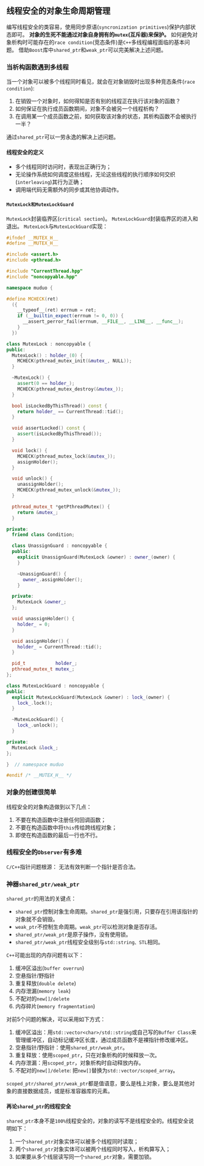 ## 线程安全的对象生命周期管理
编写线程安全的类容易，使用同步原语(`syncronization primitives`)保护内部状态即可。
**对象的生死不能通过对象自身拥有的`mutex`(互斥器)来保护。**
如何避免对象析构时可能存在的`race condition`(竞态条件)是`C++`多线程编程面临的基本问题。
借助`Boost`库中`shared_ptr`和`weak_ptr`可以完美解决上述问题。
### 当析构函数遇到多线程
当一个对象可以被多个线程同时看见，就会在对象销毁时出现多种竞态条件(`race condition`):
1. 在销毁一个对象时，如何得知是否有别的线程正在执行该对象的函数？
2. 如何保证在执行成员函数期间，对象不会被另一个线程析构？
3. 在调用某一个成员函数之前，如何获取该对象的状态，其析构函数不会被执行一半？

通过`shared_ptr`可以一劳永逸的解决上述问题。
#### 线程安全的定义
* 多个线程同时访问时，表现出正确行为；
* 无论操作系统如何调度这些线程，无论这些线程的执行顺序如何交织(`interleaving`)其行为正确；
* 调用端代码无需额外的同步或其他协调动作。

#### `MutexLock和MutexLockGuard`
`MutexLock`封装临界区(`critical section`)。
`MutexLockGuard`封装临界区的进入和退出。
`MutexLock`与`MutexLockGuard`实现：
```cpp
#ifndef __MUTEX_H__
#define __MUTEX_H__

#include <assert.h>
#include <pthread.h>

#include "CurrentThread.hpp"
#include "noncopyable.hpp"

namespace muduo {

#define MCHECK(ret)                                                            \
  ({                                                                           \
    __typeof__(ret) errnum = ret;                                              \
    if (__builtin_expect(errnum != 0, 0)) {                                    \
      __assert_perror_fail(errnum, __FILE__, __LINE__, __func__);              \
    }                                                                          \
  })

class MutexLock : noncopyable {
public:
  MutexLock() : holder_(0) {
    MCHECK(pthread_mutex_init(&mutex_, NULL));
  }

  ~MutexLock() {
    assert(0 == holder_);
    MCHECK(pthread_mutex_destroy(&mutex_));
  }

  bool isLockedByThisThread() const {
    return holder_ == CurrentThread::tid();
  }

  void assertLocked() const {
    assert(isLockedByThisThread());
  }

  void lock() {
    MCHECK(pthread_mutex_lock(&mutex_));
    assignHolder();
  }

  void unlock() {
    unassignHolder();
    MCHECK(pthread_mutex_unlock(&mutex_));
  }

  pthread_mutex_t *getPthreadMutex() {
    return &mutex_;
  }

private:
  friend class Condition;

  class UnassignGuard : noncopyable {
  public:
    explicit UnassignGuard(MutexLock &owner) : owner_(owner) {
    }

    ~UnassignGuard() {
      owner_.assignHolder();
    }

  private:
    MutexLock &owner_;
  };

  void unassignHolder() {
    holder_ = 0;
  }

  void assignHolder() {
    holder_ = CurrentThread::tid();
  }

  pid_t           holder_;
  pthread_mutex_t mutex_;
};

class MutexLockGuard : noncopyable {
public:
  explicit MutexLockGuard(MutexLock &owner) : lock_(owner) {
    lock_.lock();
  }

  ~MutexLockGuard() {
    lock_.unlock();
  }

private:
  MutexLock &lock_;
};

}  // namespace muduo

#endif /* __MUTEX_H__ */
```
### 对象的创建很简单
线程安全的对象构造做到以下几点：
1. 不要在构造函数中注册任何回调函数；
2. 不要在构造函数中将`this`传给跨线程对象；
3. 即使在构造函数的最后一行也不行。

### 线程安全的`Observer`有多难
`C/C++`指针问题根源： 无法有效判断一个指针是否合法。
### 神器`shared_ptr/weak_ptr`
`shared_ptr`的用法的关键点：
* `shared_ptr`控制对象生命周期。`shared_ptr`是强引用，只要存在引用该指针的对象就不会销毁。
* `weak_ptr`不控制生命周期。`weak_ptr`可以检测对象是否存活。
* `shared_ptr/weak_ptr`是原子操作，没有使用锁。
* `shared_ptr/weak_ptr`线程安全级别与`std::string、STL`相同。

`C++`可能出现的内存问题有以下：
1. 缓冲区溢出(`buffer overrun`)
2. 空悬指针/野指针
3. 重复释放(`double delete`)
4. 内存泄漏(`memory leak`)
5. 不配对的`new[]/delete`
6. 内存碎片(`memory fragmentation`)

对前5个问题的解决，可以采用如下方式：
1. 缓冲区溢出：用`std::vector<char>/std::string`或自己写的`Buffer Class`来管理缓冲区，自动标记缓冲区长度，通过成员函数不是裸指针修改缓冲区。
2. 空悬指针/野指针：使用`shared_ptr/weak_ptr`。
3. 重复释放：使用`scoped_ptr`，只在对象析构的时候释放一次。
4. 内存泄漏：用`scoped_ptr`，对象析构时自动释放内存。
5. 不配对的`new[]/delete`: 把`new[]`替换为`std::vector/scoped_array`。

`scoped_ptr/shared_ptr/weak_ptr`都是值语意，要么是栈上对象，要么是其他对象的直接数据成员，或是标准容器库的元素。
#### 再论`shared_ptr`的线程安全
`shared_ptr`本身不是`100%`线程安全的，对象的读写不是线程安全的。线程安全说明如下：
1. 一个`shared_ptr`对象实体可以被多个线程同时读取；
2. 两个`shared_ptr`对象实体可以被两个线程同时写入，析构算写入；
3. 如果要从多个线层读写同一个`shared_ptr`对象，需要加锁。





